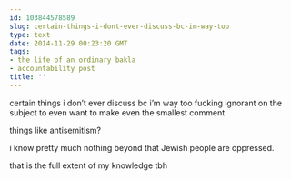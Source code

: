```yaml
---
id: 103844578589
slug: certain-things-i-dont-ever-discuss-bc-im-way-too
type: text
date: 2014-11-29 00:23:20 GMT
tags:
- the life of an ordinary bakla
- accountability post
title: ''
---
```

<p>certain things i don&#8217;t ever discuss bc i&#8217;m way too fucking ignorant on the subject to even want to make even the smallest comment</p>

<p>things like antisemitism?</p>

<p>i know pretty much nothing beyond that Jewish people are oppressed.</p>

<p>that is the full extent of my knowledge tbh</p>